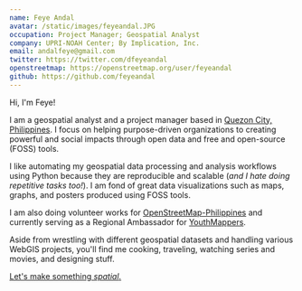 ```yaml
---
name: Feye Andal
avatar: /static/images/feyeandal.JPG
occupation: Project Manager; Geospatial Analyst
company: UPRI-NOAH Center; By Implication, Inc.
email: andalfeye@gmail.com
twitter: https://twitter.com/dfeyeandal
openstreetmap: https://openstreetmap.org/user/feyeandal
github: https://github.com/feyeandal
---
```


Hi, I'm Feye!

I am a geospatial analyst and a project manager based in [Quezon City, Philippines](https://www.openstreetmap.org/relation/106569). I focus on helping purpose-driven organizations to creating powerful and social impacts through open data and free and open-source (FOSS) tools.

I like automating my geospatial data processing and analysis workflows using Python because they are reproducible and scalable (_and I hate doing repetitive tasks too!_). I am fond of great data visualizations such as maps, graphs, and posters produced using FOSS tools.

I am also doing volunteer works for [OpenStreetMap-Philippines](https://wiki.openstreetmap.org/wiki/Philippines) and currently serving as a Regional Ambassador for [YouthMappers](youthmappers.org).

Aside from wrestling with different geospatial datasets and handling various WebGIS projects, you'll find me cooking, traveling, watching series and movies, and designing stuff.

[Let's make something _spatial_.](mailto:andalfeye@gmail.com)

